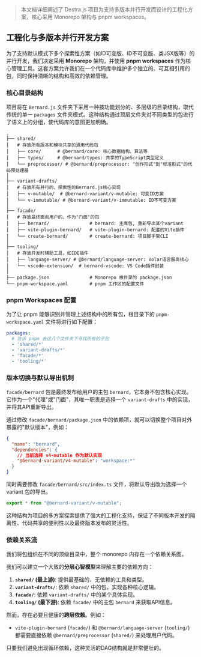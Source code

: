 > 本文档详细阐述了 Destra.js 项目为支持多版本并行开发而设计的工程化方案，核心采用 Monorepo 架构与 pnpm workspaces。

## 工程化与多版本并行开发方案

为了支持默认模式下多个探索性方案（如ID可变版、ID不可变版、类JSX版等）的并行开发，我们决定采用 **Monorepo** 架构，并使用 **pnpm workspaces** 作为核心管理工具。这套方案允许我们在一个代码库中维护多个独立的、可互相引用的包，同时保持清晰的结构和高效的依赖管理。

### 核心目录结构

项目将在 `Bernard.js` 文件夹下采用一种按功能划分的、多层级的目录结构，取代传统的单一 `packages` 文件夹模式。这种结构通过顶层文件夹对不同类型的包进行了语义上的分组，使代码库的意图更加明确。

```plaintext
.
├── shared/
│   # 存放所有版本和模块共享的通用代码包
│   ├── core/      # @bernard/core: 核心数据结构、算法等
│   ├── types/     # @bernard/types: 共享的TypeScript类型定义
│   └── preprocessor/ # @bernard/preprocessor: "创作形式"到"标准形式"的代码预处理器
│
├── variant-drafts/
│   # 存放所有并行的、探索性的Bernard.js核心实现
│   ├── v-mutable/  # @bernard-variant/v-mutable: 可变ID方案
│   └── v-immutable/ # @bernard-variant/v-immutable: ID不可变方案
│
├── facade/
│   # 存放最终面向用户的、作为"门面"的包
│   ├── bernard/               # bernard: 主库包, 重新导出某个variant
│   ├── vite-plugin-bernard/   # vite-plugin-bernard: 配套的Vite插件
│   └── create-bernard/        # create-bernard: 项目脚手架CLI
│
├── tooling/
│   # 存放开发时辅助工具，如IDE插件
│   ├── language-server/ # @bernard/language-server: Volar语言服务核心
│   └── vscode-extension/  # bernard-vscode: VS Code插件封装
│
├── package.json               # Monorepo 根目录的 package.json
└── pnpm-workspace.yaml        # pnpm 工作区的配置文件
```

### pnpm Workspaces 配置

为了让 pnpm 能够识别并管理上述结构中的所有包，根目录下的 `pnpm-workspace.yaml` 文件将进行如下配置：

```yaml
packages:
  # 告诉 pnpm 去这几个文件夹下寻找所有的子包
  - 'shared/*'
  - 'variant-drafts/*'
  - 'facade/*'
  - 'tooling/*'
```

### 版本切换与默认导出机制

`facade/bernard` 包是最终发布给用户的主包 `bernard`，它本身不包含核心实现。它作为一个"代理"或"门面"，其唯一职责是选择一个 `variant-drafts` 中的实现，并将其API重新导出。

通过修改 `facade/bernard/package.json` 中的依赖项，就可以切换整个项目对外暴露的"默认版本"，例如：

```json
{
  "name": "bernard",
  "dependencies": {
    // 当前选择 v4-mutable 作为默认实现
    "@bernard-variant/v4-mutable": "workspace:*"
  }
}
```

同时需要修改 `facade/bernard/src/index.ts` 文件，将默认导出改为选择一个 variant 包的导出。
```typescript
export * from "@bernard-variant/v-mutable";
```

这种结构为项目的多方案探索提供了强大的工程化支持，保证了不同版本开发的隔离性、代码共享的便利性以及最终版本发布的灵活性。

### 依赖关系流

我们将包组织在不同的顶级目录中，整个 monorepo 内存在一个依赖关系图。

我们可以建立一个大致的**分层心智模型**来理解主要的依赖方向：
1.  **`shared/` (最上游)**: 提供最基础的、无依赖的工具和类型。
2.  **`variant-drafts/`**: 依赖 `shared/` 中的包，实现各种核心逻辑。
3.  **`facade/`**: 依赖 `variant-drafts/` 中的某个具体实现。
4.  **`tooling/` (最下游)**: 依赖 `facade/` 中的主包 `bernard` 来获取API信息。

然而，存在必要且健康的**跨层依赖**。例如：
- `vite-plugin-bernard` (`facade/`) 和 `@bernard/language-server` (`tooling/`) 都需要直接依赖 `@bernard/preprocessor` (`shared/`) 来处理用户代码。

只要我们避免出现循环依赖，这种灵活的DAG结构就是非常健壮的。
